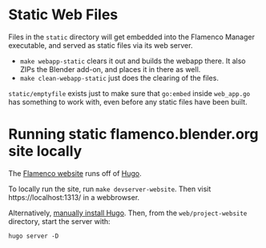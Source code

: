 # Static Web Files

Files in the `static` directory will get embedded into the Flamenco Manager
executable, and served as static files via its web server.

- `make webapp-static` clears it out and builds the webapp there. It also ZIPs
  the Blender add-on, and places it in there as well.
- `make clean-webapp-static` just does the clearing of the files.

`static/emptyfile` exists just to make sure that `go:embed` inside `web_app.go`
has something to work with, even before any static files have been built.

# Running static flamenco.blender.org site locally

The [Flamenco website](https://flamenco.blender.org/) runs off of [Hugo](https://gohugo.io/).

To locally run the site, run `make devserver-website`. Then visit https://localhost:1313/ in a webbrowser.

Alternatively, [manually install Hugo](https://gohugo.io/getting-started/installing/). Then, from the `web/project-website` directory, start the server with:

```
hugo server -D
```
